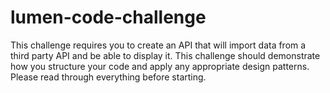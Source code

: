 # lumen-code-challenge
This challenge requires you to create an API that will import data from a third party API and be able to display it. This challenge should demonstrate how you structure your code and apply any appropriate design patterns. Please read through everything before starting.

